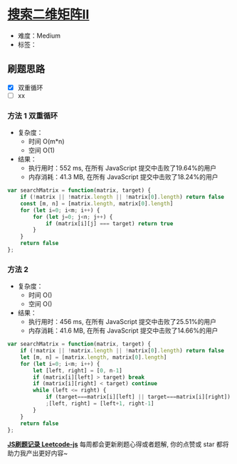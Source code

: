 # [搜索二维矩阵II](https://leetcode-cn.com/problems/search-a-2d-matrix-ii/)

- 难度：Medium
- 标签：

## 刷题思路

- [x] 双重循环
- [ ] xx

### 方法 1 双重循环

- 复杂度：
    - 时间 O(m*n)
    - 空间 O(1)
- 结果：
    - 执行用时：552 ms, 在所有 JavaScript 提交中击败了19.64%的用户
    - 内存消耗：41.3 MB, 在所有 JavaScript 提交中击败了18.24%的用户

``` js
var searchMatrix = function(matrix, target) {
    if (!matrix || !matrix.length || !matrix[0].length) return false
    const [m, n] = [matrix.length, matrix[0].length]
    for (let i=0; i<m; i++) {
        for (let j=0; j<n; j++) {
            if (matrix[i][j] === target) return true
        }
    }
    return false
};
```

### 方法 2

- 复杂度：
    - 时间 O()
    - 空间 O()
- 结果：
    - 执行用时：456 ms, 在所有 JavaScript 提交中击败了25.51%的用户
    - 内存消耗：41.6 MB, 在所有 JavaScript 提交中击败了14.66%的用户

``` js
var searchMatrix = function(matrix, target) {
    if (!matrix || !matrix.length || !matrix[0].length) return false
    let [m, n] = [matrix.length, matrix[0].length]
    for (let i=0; i<m; i++) {
        let [left, right] = [0, n-1]
        if (matrix[i][left] > target) break
        if (matrix[i][right] < target) continue
        while (left <= right) {
            if (target===matrix[i][left] || target===matrix[i][right]) return true
            ;[left, right] = [left+1, right-1]
        }
    }
    return false
};
```

**[JS刷题记录 Leetcode-js](https://github.com/Nodreame/leetcode-js)** 每周都会更新刷题心得或者题解, 你的点赞或 star 都将助力我产出更好内容~
